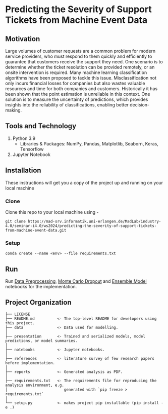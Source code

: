 # Predicting the Severity of Support Tickets from Machine Event Data

## Motivation
Large volumes of customer requests are a common problem for modern service providers, who must respond to them quickly and efficiently to guarantee that customers receive the support they need. One scenario is to determine whether the ticket resolution can be provided remotely, or an onsite intervention is required. Many machine learning classification algorithms have been proposed to tackle this issue. Misclassification not only incurs financial losses for companies but also wastes valuable resources and time for both companies and customers. Historically it has been shown that the point estimation is unreliable in this context. One solution is to measure the uncertainty of predictions, which provides insights into the reliability of classifications, enabling better decision-making.

## Tools and Technology
1. Python 3.9
    - Libraries & Packages: NumPy, Pandas, Matplotlib, Seaborn, Keras, Tensorflow
2. Jupyter Notebook

## Installation
These instructions will get you a copy of the project up and running on your local machine
### Clone
Clone this repo to your local machine using -
```
git clone https://mad-srv.informatik.uni-erlangen.de/MadLab/industry-4.0/seminar-i4.0/ws2024/predicting-the-severity-of-support-tickets-from-machine-event-data.git
```
### Setup
```
conda create --name <env> --file requirements.txt
```

## Run
Run [Data Preprocessing](notebooks/Data_Preprocessing.ipynb), [Monte Carlo Dropout](notebooks/Monte_Carlo_Dropout.ipynb) and [Ensemble Model](notebooks/Ensemble_Model.ipynb) notebooks for the implementation.


Project Organization
------------

    ├── LICENSE
    ├── README.md          <- The top-level README for developers using this project.
    ├── data               <- Data used for modelling.
    │
    ├── presentation       <- Trained and serialized models, model predictions, or model summaries.
    │
    ├── notebooks          <- Jupyter notebooks.
    │
    ├── references         <- literature survey of few research papers before implementation.
    │
    ├── reports            <- Generated analysis as PDF.
    │
    ├── requirements.txt   <- The requirements file for reproducing the analysis environment, e.g.
    │                         generated with `pip freeze > requirements.txt`
    │
    └── setup.py           <- makes project pip installable (pip install -e .)
